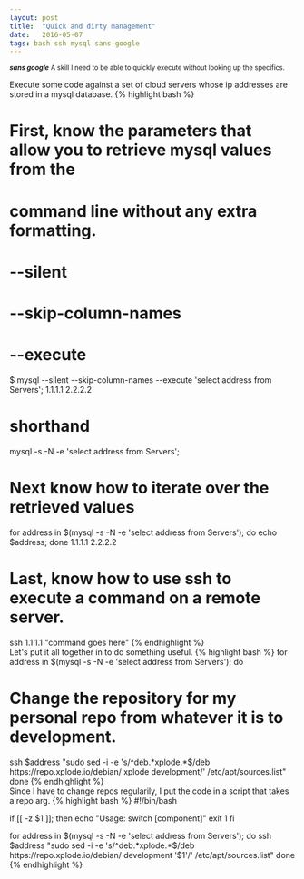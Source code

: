 ```yaml
---
layout: post
title:  "Quick and dirty management"
date:   2016-05-07
tags: bash ssh mysql sans-google 
---
```

<small><strong>*sans google*</strong>
A skill I need to be able to quickly execute without looking up the specifics. </small>

Execute some code against a set of cloud servers whose ip addresses are stored
 in a mysql database.
{% highlight bash %}
# First, know the parameters that allow you to retrieve mysql values from the
# command line without any extra formatting.
# --silent
# --skip-column-names
# --execute
$ mysql --silent --skip-column-names --execute 'select address from Servers';
1.1.1.1
2.2.2.2

# shorthand
mysql -s -N -e 'select address from Servers';

# Next know how to iterate over the retrieved values
for address in $(mysql -s -N -e 'select address from Servers'); do echo $address; done
1.1.1.1
2.2.2.2

# Last, know how to use ssh to execute a command on a remote server.
ssh 1.1.1.1 "command goes here"
{% endhighlight %}
<br>
Let's put it all together in to do something useful.
{% highlight bash %}
for address in $(mysql -s -N -e 'select address from Servers'); do
  # Change the repository for my personal repo from whatever it is to development.
  ssh $address "sudo sed -i -e 's/^deb.*xplode.*$/deb https:\/\/repo.xplode.io\/debian\/ xplode development/' /etc/apt/sources.list"
done
{% endhighlight %}
<br>
Since I have to change repos regularily, I put the code in a script that takes a repo arg.
{% highlight bash %}
#!/bin/bash

if [[ -z $1 ]]; then
  echo "Usage:  switch [component]"
  exit 1
fi

for address in $(mysql -s -N -e 'select address from Servers'); do
  ssh $address "sudo sed -i -e 's/^deb.*xplode.*$/deb https:\/\/repo.xplode.io\/debian\/ development '$1'/' /etc/apt/sources.list"
 done
{% endhighlight %}

